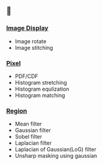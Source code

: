 ## 📖

### [Image Display](https://github.com/Jo-Yewon/OSP2020/tree/master/OSP2020/lec02_Display)

- Image rotate
- Image stitching

### [Pixel](https://github.com/Jo-Yewon/OSP2020/tree/master/OSP2020/lec03_Pixel)
- PDF/CDF
- Histogram stretching
- Histogram equlization
- Histogram matching

### [Region](https://github.com/Jo-Yewon/OSP2020/tree/master/OSP2020/lec04_Region)
- Mean filter
- Gaussian filter
- Sobel filter
- Laplacian filter
- Laplacian of Gaussian(LoG) filter
- Unsharp masking using gaussian
